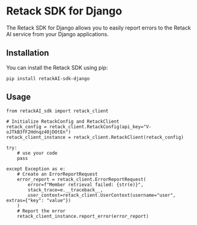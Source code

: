 # Retack SDK for Django

The Retack SDK for Django allows you to easily report errors to the Retack AI service from your Django applications.

## Installation

You can install the Retack SDK using pip:

    pip install retackAI-sdk-django

## Usage

    from retackAI_sdk import retack_client

    # Initialize RetackConfig and RetackClient
    retack_config = retack_client.RetackConfig(api_key="V-oJTkB3fF2Hdnqz40jDOtEn")
    retack_client_instance = retack_client.RetackClient(retack_config)

    try:
        # use your code 
        pass

    except Exception as e:
        # Create an ErrorReportRequest
        error_report = retack_client.ErrorReportRequest(
            error=f"Member retrieval failed: {str(e)}",
            stack_trace=e.__traceback__,
            user_context=retack_client.UserContext(username="user", extras={"key": "value"})
        )
        # Report the error
        retack_client_instance.report_error(error_report)

